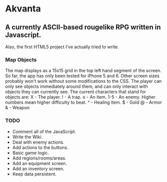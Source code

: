 # Akvanta
## A currently ASCII-based rougelike RPG written in Javascript.
Also, the first HTML5 project I've actually tried to write.
### Map Objects
The map displays as a 15x15 grid in the top left hand segment of the screen. So far, the app has only been tested for iPhone 5 and 6. Other screen sizes probably won't work without some modifications to the CSS. The player can only see objects immediately around them, and can only interact with objects they can currently see. 
The current characters that stand for objects are:
X - The player.
! - A trap.
o - An item.
1-5 - An enemy. Higher numbers mean higher difficulty to beat.
^ - Healing item.
$ - Gold
@ - Armor
& - Weapon


### TODO
* Comment all of the JavaScript.
* Write the Wiki.
* Deal with enemy actions.
* Add actions to the buttons.
* Basic game logic.
* Add regions/rooms/areas.
* Add an equipment screen.
* Add an inventory screen.
* Keep data persistent.